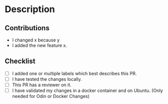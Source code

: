 # Description

## Contributions
- I changed x because y 
- I added the new feature x. 

## Checklist

- [ ] I added one or multiple labels which best describes this PR.
- [ ] I have tested the changes locally.
- [ ] This PR has a reviewer on it. 
- [ ] I have validated my changes in a docker container and on Ubuntu. (Only needed for Odin or Docker Changes)
